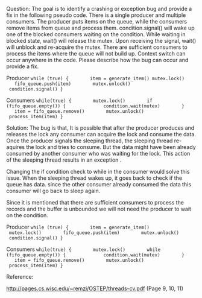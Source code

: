Question:
The goal is to identify a crashing or exception bug and provide a fix in the following pseudo code. 
There is a single producer and multiple consumers. The producer puts items on the queue, 
while the consumers remove items from queue and process them. condition.signal() will wake up one of the 
blocked consumers waiting on the condition. While waiting in blocked state, wait() will release the mutex. 
Upon receiving the signal, wait() will unblock and re-acquire the mutex. 
There are sufficient consumers to process the items where the queue will not build up. 
Context switch can occur anywhere in the code. Please describe how the bug can occur and provide a fix. 

Producer
`while (true) {
       item = generate_item()
       mutex.lock()
       fifo_queue.push(item)
       mutex.unlock()
       condition.signal()
}`

Consumers
`while(true) {
       mutex.lock()
       if (fifo_queue.empty()) {
             condition.wait(mutex)
       }
       item = fifo_queue.remove()
       mutex.unlock()
       process_item(item)
}`


Solution: 
The bug is that, 
It is possible that after the producer produces and releases the lock any consumer can acquire the lock and consume the data. Once the producer signals the sleeping thread, the sleeping thread
re-aquires the lock and tries to consume. But the data might have been already consumed by another consumer who was waiting for the lock. This action of the sleeping thread results in an exception .

Changing the if condition check to while in the consumer would solve this issue. When the sleeping thread wakes up, it goes back to check if the queue has data. since the other consumer already 
consumed the data this consumer will go back to sleep again.

Since it is mentioned that there are sufficient consumers to process the records and the buffer is unbounded we will not need the producer to wait on the condition.

Producer
`while (true) {
       item = generate_item()
       mutex.lock()
       fifo_queue.push(item)
       mutex.unlock()
       condition.signal()
}`

Consumers
`while(true) {
       mutex.lock()
       while (fifo_queue.empty()) {
             condition.wait(mutex)
       }
       item = fifo_queue.remove()
       mutex.unlock()
       process_item(item)
}`

Reference: 

http://pages.cs.wisc.edu/~remzi/OSTEP/threads-cv.pdf (Page 9, 10, 11)
